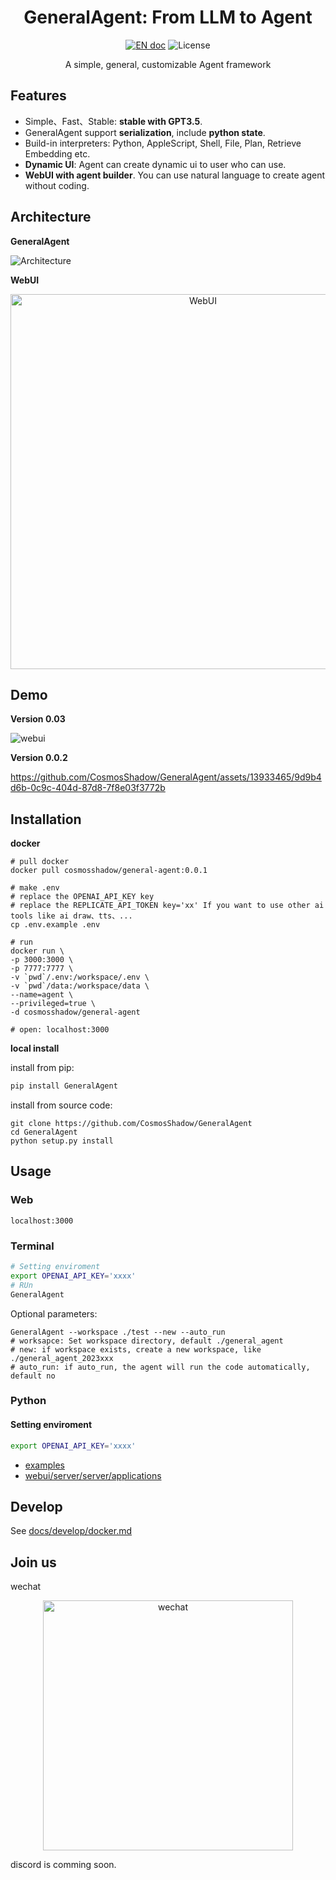 <h1 align="center">GeneralAgent: From LLM to Agent</h1>
<p align="center">
<a href="README.md"><img src="https://img.shields.io/badge/document-English-blue.svg" alt="EN doc"></a>
<!-- <a href="README_CN.md"><img src="https://img.shields.io/badge/文档-中文版-blue.svg" alt="CN doc"></a> -->
<img src="https://img.shields.io/static/v1?label=license&message=MIT&color=white&style=flat" alt="License"/>
</p>
<p align='center'>
A simple, general, customizable Agent framework
</p>


## Features

* Simple、Fast、Stable: **stable with GPT3.5**.
* GeneralAgent support **serialization**, include **python state**.
* Build-in interpreters: Python, AppleScript, Shell, File, Plan, Retrieve Embedding etc.
* **Dynamic UI**: Agent can create dynamic ui to user who can use.
* **WebUI with agent builder**. You can use natural language to create agent without coding.



## Architecture

**GeneralAgent**

![Architecture](./docs/images/Architecture_2023.11.15.png)

**WebUI**

<p align="center">
<img src="./docs/images/webui_2023.11.15.png" alt="WebUI" width=600/>
</p>




## Demo

**Version 0.03**

![webui](./docs/images/2023.11.15.jpg)



**Version 0.0.2**



https://github.com/CosmosShadow/GeneralAgent/assets/13933465/9d9b4d6b-0c9c-404d-87d8-7f8e03f3772b



## Installation

**docker**

```shell
# pull docker
docker pull cosmosshadow/general-agent:0.0.1

# make .env
# replace the OPENAI_API_KEY key
# replace the REPLICATE_API_TOKEN key='xx' If you want to use other ai tools like ai draw、tts、...
cp .env.example .env

# run
docker run \
-p 3000:3000 \
-p 7777:7777 \
-v `pwd`/.env:/workspace/.env \
-v `pwd`/data:/workspace/data \
--name=agent \
--privileged=true \
-d cosmosshadow/general-agent

# open: localhost:3000
```



**local install**

install from pip:

```bash
pip install GeneralAgent
```

install from source code:

```shell
git clone https://github.com/CosmosShadow/GeneralAgent
cd GeneralAgent
python setup.py install
```



## Usage

### Web

```
localhost:3000
```


### Terminal

```bash
# Setting enviroment
export OPENAI_API_KEY='xxxx'
# RUn
GeneralAgent
```

Optional parameters:

```shell
GeneralAgent --workspace ./test --new --auto_run
# worksapce: Set workspace directory, default ./general_agent
# new: if workspace exists, create a new workspace, like ./general_agent_2023xxx
# auto_run: if auto_run, the agent will run the code automatically, default no
```



### Python

#### Setting enviroment
```bash
export OPENAI_API_KEY='xxxx'
```

* [examples](examples)
* [webui/server/server/applications](webui/server/server/applications)



## Develop

See [docs/develop/docker.md](docs/develop/docker.md)



## Join us

wechat 

<p align="center">
<img src="./docs/images/wechat.jpg" alt="wechat" width=400/>
</p>

discord is comming soon.